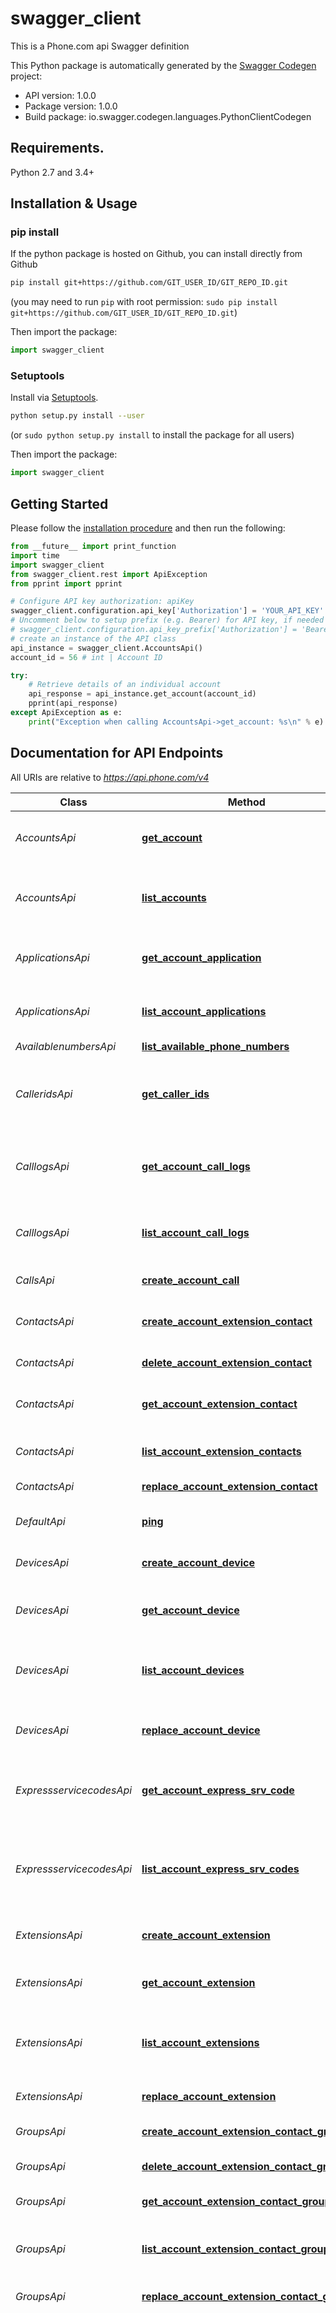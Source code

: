 # swagger_client
This is a Phone.com api Swagger definition

This Python package is automatically generated by the [Swagger Codegen](https://github.com/swagger-api/swagger-codegen) project:

- API version: 1.0.0
- Package version: 1.0.0
- Build package: io.swagger.codegen.languages.PythonClientCodegen

## Requirements.

Python 2.7 and 3.4+

## Installation & Usage
### pip install

If the python package is hosted on Github, you can install directly from Github

```sh
pip install git+https://github.com/GIT_USER_ID/GIT_REPO_ID.git
```
(you may need to run `pip` with root permission: `sudo pip install git+https://github.com/GIT_USER_ID/GIT_REPO_ID.git`)

Then import the package:
```python
import swagger_client 
```

### Setuptools

Install via [Setuptools](http://pypi.python.org/pypi/setuptools).

```sh
python setup.py install --user
```
(or `sudo python setup.py install` to install the package for all users)

Then import the package:
```python
import swagger_client
```

## Getting Started

Please follow the [installation procedure](#installation--usage) and then run the following:

```python
from __future__ import print_function
import time
import swagger_client
from swagger_client.rest import ApiException
from pprint import pprint

# Configure API key authorization: apiKey
swagger_client.configuration.api_key['Authorization'] = 'YOUR_API_KEY'
# Uncomment below to setup prefix (e.g. Bearer) for API key, if needed
# swagger_client.configuration.api_key_prefix['Authorization'] = 'Bearer'
# create an instance of the API class
api_instance = swagger_client.AccountsApi()
account_id = 56 # int | Account ID

try:
    # Retrieve details of an individual account
    api_response = api_instance.get_account(account_id)
    pprint(api_response)
except ApiException as e:
    print("Exception when calling AccountsApi->get_account: %s\n" % e)

```

## Documentation for API Endpoints

All URIs are relative to *https://api.phone.com/v4*

Class | Method | HTTP request | Description
------------ | ------------- | ------------- | -------------
*AccountsApi* | [**get_account**](docs/AccountsApi.md#get_account) | **GET** /accounts/{account_id} | Retrieve details of an individual account
*AccountsApi* | [**list_accounts**](docs/AccountsApi.md#list_accounts) | **GET** /accounts | Get a list of accounts visible to the authenticated user or client
*ApplicationsApi* | [**get_account_application**](docs/ApplicationsApi.md#get_account_application) | **GET** /accounts/{account_id}/applications/{application_id} | Show details of an individual application
*ApplicationsApi* | [**list_account_applications**](docs/ApplicationsApi.md#list_account_applications) | **GET** /accounts/{account_id}/applications | Get a list of applications you have defined
*AvailablenumbersApi* | [**list_available_phone_numbers**](docs/AvailablenumbersApi.md#list_available_phone_numbers) | **GET** /phone-numbers/available | 
*CalleridsApi* | [**get_caller_ids**](docs/CalleridsApi.md#get_caller_ids) | **GET** /accounts/{account_id}/extensions/{extension_id}/caller-ids | Show the Caller ID options a given extension can use
*CalllogsApi* | [**get_account_call_logs**](docs/CalllogsApi.md#get_account_call_logs) | **GET** /accounts/{account_id}/call-logs/{call_id} | Show details of an individual Call Log entry
*CalllogsApi* | [**list_account_call_logs**](docs/CalllogsApi.md#list_account_call_logs) | **GET** /accounts/{account_id}/call-logs | Get a list of call details associated with your account
*CallsApi* | [**create_account_call**](docs/CallsApi.md#create_account_call) | **POST** /accounts/{account_id}/calls | Make a phone call
*ContactsApi* | [**create_account_extension_contact**](docs/ContactsApi.md#create_account_extension_contact) | **POST** /accounts/{account_id}/extensions/{extension_id}/contacts | Add a new address book contact for an extension
*ContactsApi* | [**delete_account_extension_contact**](docs/ContactsApi.md#delete_account_extension_contact) | **DELETE** /accounts/{account_id}/extensions/{extension_id}/contacts/{contact_id} | 
*ContactsApi* | [**get_account_extension_contact**](docs/ContactsApi.md#get_account_extension_contact) | **GET** /accounts/{account_id}/extensions/{extension_id}/contacts/{contact_id} | Retrieve the details of an address book contact
*ContactsApi* | [**list_account_extension_contacts**](docs/ContactsApi.md#list_account_extension_contacts) | **GET** /accounts/{account_id}/extensions/{extension_id}/contacts | Show a list of address book contacts
*ContactsApi* | [**replace_account_extension_contact**](docs/ContactsApi.md#replace_account_extension_contact) | **PUT** /accounts/{account_id}/extensions/{extension_id}/contacts/{contact_id} | 
*DefaultApi* | [**ping**](docs/DefaultApi.md#ping) | **GET** /ping | The default API command
*DevicesApi* | [**create_account_device**](docs/DevicesApi.md#create_account_device) | **POST** /accounts/{account_id}/devices | Register a generic VoIP device
*DevicesApi* | [**get_account_device**](docs/DevicesApi.md#get_account_device) | **GET** /accounts/{account_id}/devices/{device_id} | Show details of an individual VoIP device
*DevicesApi* | [**list_account_devices**](docs/DevicesApi.md#list_account_devices) | **GET** /accounts/{account_id}/devices | Get a list of VoIP devices associated with your account
*DevicesApi* | [**replace_account_device**](docs/DevicesApi.md#replace_account_device) | **PUT** /accounts/{account_id}/devices/{device_id} | Update the settings for an individual VoIP device
*ExpressservicecodesApi* | [**get_account_express_srv_code**](docs/ExpressservicecodesApi.md#get_account_express_srv_code) | **GET** /accounts/{account_id}/express-service-codes/{code_id} | Show details of an account Express Service Code
*ExpressservicecodesApi* | [**list_account_express_srv_codes**](docs/ExpressservicecodesApi.md#list_account_express_srv_codes) | **GET** /accounts/{account_id}/express-service-codes | Get the Express Service Code associated with your account in list format
*ExtensionsApi* | [**create_account_extension**](docs/ExtensionsApi.md#create_account_extension) | **POST** /accounts/{account_id}/extensions | Create an individual extension
*ExtensionsApi* | [**get_account_extension**](docs/ExtensionsApi.md#get_account_extension) | **GET** /accounts/{account_id}/extensions/{extension_id} | Show details of an individual extension
*ExtensionsApi* | [**list_account_extensions**](docs/ExtensionsApi.md#list_account_extensions) | **GET** /accounts/{account_id}/extensions | Get a list of extensions visible to the authenticated user or client
*ExtensionsApi* | [**replace_account_extension**](docs/ExtensionsApi.md#replace_account_extension) | **PUT** /accounts/{account_id}/extensions/{extension_id} | Replace an individual extension
*GroupsApi* | [**create_account_extension_contact_group**](docs/GroupsApi.md#create_account_extension_contact_group) | **POST** /accounts/{account_id}/extensions/{extension_id}/contact-groups | 
*GroupsApi* | [**delete_account_extension_contact_group**](docs/GroupsApi.md#delete_account_extension_contact_group) | **DELETE** /accounts/{account_id}/extensions/{extension_id}/contact-groups/{group_id} | Delete an addressbook group
*GroupsApi* | [**get_account_extension_contact_group**](docs/GroupsApi.md#get_account_extension_contact_group) | **GET** /accounts/{account_id}/extensions/{extension_id}/contact-groups/{group_id} | 
*GroupsApi* | [**list_account_extension_contact_groups**](docs/GroupsApi.md#list_account_extension_contact_groups) | **GET** /accounts/{account_id}/extensions/{extension_id}/contact-groups | Show a list of contact groups belonging to an extension
*GroupsApi* | [**replace_account_extension_contact_group**](docs/GroupsApi.md#replace_account_extension_contact_group) | **PUT** /accounts/{account_id}/extensions/{extension_id}/contact-groups/{group_id} | 
*MediaApi* | [**create_account_media**](docs/MediaApi.md#create_account_media) | **POST** /accounts/{account_id}/media | Add a media object to your account that can be used as a greeting or hold music. Users may create a media by using the built-in Text-to-speech (TTS) facility or upload a file of their choice. (Note: The maximum size for media files or JSON objects included with a POST or PUT request is 10 MB)
*MediaApi* | [**get_account_media**](docs/MediaApi.md#get_account_media) | **GET** /accounts/{account_id}/media/{recording_id} | Show details of an individual media recording (Greeting or Hold Music)
*MediaApi* | [**list_account_media**](docs/MediaApi.md#list_account_media) | **GET** /accounts/{account_id}/media | Get a list of media recordings for an account
*MenusApi* | [**create_account_menu**](docs/MenusApi.md#create_account_menu) | **POST** /accounts/{account_id}/menus | Create an individual menu
*MenusApi* | [**delete_account_menu**](docs/MenusApi.md#delete_account_menu) | **DELETE** /accounts/{account_id}/menus/{menu_id} | Delete an individual menu
*MenusApi* | [**get_account_menu**](docs/MenusApi.md#get_account_menu) | **GET** /accounts/{account_id}/menus/{menu_id} | Show details of an individual menu
*MenusApi* | [**list_account_menus**](docs/MenusApi.md#list_account_menus) | **GET** /accounts/{account_id}/menus | Get a list of menus for an account
*MenusApi* | [**replace_account_menu**](docs/MenusApi.md#replace_account_menu) | **PUT** /accounts/{account_id}/menus/{menu_id} | Replace an individual menu
*NumberregionsApi* | [**list_available_phone_number_regions**](docs/NumberregionsApi.md#list_available_phone_number_regions) | **GET** /phone-numbers/available/regions | 
*PhonenumbersApi* | [**create_account_phone_number**](docs/PhonenumbersApi.md#create_account_phone_number) | **POST** /accounts/{account_id}/phone-numbers | Add a phone number to an account
*PhonenumbersApi* | [**get_account_phone_number**](docs/PhonenumbersApi.md#get_account_phone_number) | **GET** /accounts/{account_id}/phone-numbers/{number_id} | Show details of an individual phone number
*PhonenumbersApi* | [**list_account_phone_numbers**](docs/PhonenumbersApi.md#list_account_phone_numbers) | **GET** /accounts/{account_id}/phone-numbers | Get a list of phone numbers registered to an account
*PhonenumbersApi* | [**replace_account_phone_number**](docs/PhonenumbersApi.md#replace_account_phone_number) | **PUT** /accounts/{account_id}/phone-numbers/{number_id} | Update the settings for an existing phone number on your account
*QueuesApi* | [**create_account_queue**](docs/QueuesApi.md#create_account_queue) | **POST** /accounts/{account_id}/queues | Create a queue
*QueuesApi* | [**delete_account_queue**](docs/QueuesApi.md#delete_account_queue) | **DELETE** /accounts/{account_id}/queues/{queue_id} | Delete a queue
*QueuesApi* | [**get_account_queue**](docs/QueuesApi.md#get_account_queue) | **GET** /accounts/{account_id}/queues/{queue_id} | Show details of an individual queue
*QueuesApi* | [**list_account_queues**](docs/QueuesApi.md#list_account_queues) | **GET** /accounts/{account_id}/queues | Get a list of queues for an account
*QueuesApi* | [**replace_account_queue**](docs/QueuesApi.md#replace_account_queue) | **PUT** /accounts/{account_id}/queues/{queue_id} | Replace a queue
*RoutesApi* | [**create_route**](docs/RoutesApi.md#create_route) | **POST** /accounts/{account_id}/routes | Add a new address book contact for an extension
*RoutesApi* | [**delete_account_route**](docs/RoutesApi.md#delete_account_route) | **DELETE** /accounts/{account_id}/routes/{route_id} | 
*RoutesApi* | [**get_account_route**](docs/RoutesApi.md#get_account_route) | **GET** /accounts/{account_id}/routes/{route_id} | Show details of an individual route
*RoutesApi* | [**list_account_routes**](docs/RoutesApi.md#list_account_routes) | **GET** /accounts/{account_id}/routes | Get a list of routes for an account
*RoutesApi* | [**replace_account_route**](docs/RoutesApi.md#replace_account_route) | **PUT** /accounts/{account_id}/routes/{route_id} | 
*SchedulesApi* | [**get_account_schedule**](docs/SchedulesApi.md#get_account_schedule) | **GET** /accounts/{account_id}/schedules/{schedule_id} | Show details of an individual schedule
*SchedulesApi* | [**list_account_schedules**](docs/SchedulesApi.md#list_account_schedules) | **GET** /accounts/{account_id}/schedules | Get a list of schedules for an account
*SmsApi* | [**create_account_sms**](docs/SmsApi.md#create_account_sms) | **POST** /accounts/{account_id}/sms | Send a SMS to one or a group of recipients
*SmsApi* | [**get_account_sms**](docs/SmsApi.md#get_account_sms) | **GET** /accounts/{account_id}/sms/{sms_id} | Show details of an individual SMS
*SmsApi* | [**list_account_sms**](docs/SmsApi.md#list_account_sms) | **GET** /accounts/{account_id}/sms | Get a list of SMS messages for an account
*SubaccountsApi* | [**create_account_subaccount**](docs/SubaccountsApi.md#create_account_subaccount) | **POST** /accounts/{account_id}/subaccounts | Add a subaccount for the authenticated user or client
*SubaccountsApi* | [**list_account_subaccounts**](docs/SubaccountsApi.md#list_account_subaccounts) | **GET** /accounts/{account_id}/subaccounts | Get a list of subaccounts for the authenticated user or client
*TrunksApi* | [**create_account_trunk**](docs/TrunksApi.md#create_account_trunk) | **POST** /accounts/{account_id}/trunks | Add a trunk record with SIP information
*TrunksApi* | [**delete_account_trunk**](docs/TrunksApi.md#delete_account_trunk) | **DELETE** /accounts/{account_id}/trunks/{trunk_id} | Delete a trunk from account
*TrunksApi* | [**get_account_trunk**](docs/TrunksApi.md#get_account_trunk) | **GET** /accounts/{account_id}/trunks/{trunk_id} | Show details of an individual trunk
*TrunksApi* | [**list_account_trunks**](docs/TrunksApi.md#list_account_trunks) | **GET** /accounts/{account_id}/trunks | Get a list of trunks for an account
*TrunksApi* | [**replace_account_trunk**](docs/TrunksApi.md#replace_account_trunk) | **PUT** /accounts/{account_id}/trunks/{trunk_id} | Replace parameters in a trunk


## Documentation For Models

 - [AccountFull](docs/AccountFull.md)
 - [AccountSummary](docs/AccountSummary.md)
 - [Address](docs/Address.md)
 - [AddressListContacts](docs/AddressListContacts.md)
 - [ApplicationFull](docs/ApplicationFull.md)
 - [ApplicationSummary](docs/ApplicationSummary.md)
 - [AvailableNumbersFull](docs/AvailableNumbersFull.md)
 - [CallDetails](docs/CallDetails.md)
 - [CallFull](docs/CallFull.md)
 - [CallLogFull](docs/CallLogFull.md)
 - [CallNotifications](docs/CallNotifications.md)
 - [CallerIdFull](docs/CallerIdFull.md)
 - [CallerIdPhoneNumber](docs/CallerIdPhoneNumber.md)
 - [ContactAccount](docs/ContactAccount.md)
 - [ContactFull](docs/ContactFull.md)
 - [ContactSubaccount](docs/ContactSubaccount.md)
 - [ContactSummary](docs/ContactSummary.md)
 - [CreateCallParams](docs/CreateCallParams.md)
 - [CreateContactParams](docs/CreateContactParams.md)
 - [CreateDeviceParams](docs/CreateDeviceParams.md)
 - [CreateExtensionParams](docs/CreateExtensionParams.md)
 - [CreateGroupParams](docs/CreateGroupParams.md)
 - [CreateMediaParams](docs/CreateMediaParams.md)
 - [CreateMenuParams](docs/CreateMenuParams.md)
 - [CreatePhoneNumberParams](docs/CreatePhoneNumberParams.md)
 - [CreateQueueParams](docs/CreateQueueParams.md)
 - [CreateRouteParams](docs/CreateRouteParams.md)
 - [CreateSmsParams](docs/CreateSmsParams.md)
 - [CreateSubaccountParams](docs/CreateSubaccountParams.md)
 - [CreateTrunkParams](docs/CreateTrunkParams.md)
 - [DeleteContact](docs/DeleteContact.md)
 - [DeleteGroup](docs/DeleteGroup.md)
 - [DeleteMenu](docs/DeleteMenu.md)
 - [DeleteQueue](docs/DeleteQueue.md)
 - [DeleteRoute](docs/DeleteRoute.md)
 - [DeleteTrunk](docs/DeleteTrunk.md)
 - [DeviceFull](docs/DeviceFull.md)
 - [DeviceMembership](docs/DeviceMembership.md)
 - [DeviceSummary](docs/DeviceSummary.md)
 - [Email](docs/Email.md)
 - [ExpressServiceCodeFull](docs/ExpressServiceCodeFull.md)
 - [ExtensionFull](docs/ExtensionFull.md)
 - [ExtensionSummary](docs/ExtensionSummary.md)
 - [FilterCallLogs](docs/FilterCallLogs.md)
 - [FilterIdArray](docs/FilterIdArray.md)
 - [FilterIdDirectionFrom](docs/FilterIdDirectionFrom.md)
 - [FilterIdExtensionNameArray](docs/FilterIdExtensionNameArray.md)
 - [FilterIdGroupIdUpdatedAtArray](docs/FilterIdGroupIdUpdatedAtArray.md)
 - [FilterIdNameArray](docs/FilterIdNameArray.md)
 - [FilterIdNamePhoneNumberArray](docs/FilterIdNamePhoneNumberArray.md)
 - [FilterListAvailableNumbers](docs/FilterListAvailableNumbers.md)
 - [FilterListPhoneNumbersRegions](docs/FilterListPhoneNumbersRegions.md)
 - [FilterNameNumberArray](docs/FilterNameNumberArray.md)
 - [Greeting](docs/Greeting.md)
 - [GroupFull](docs/GroupFull.md)
 - [GroupListContacts](docs/GroupListContacts.md)
 - [GroupSummary](docs/GroupSummary.md)
 - [HoldMusic](docs/HoldMusic.md)
 - [Line](docs/Line.md)
 - [ListAccounts](docs/ListAccounts.md)
 - [ListApplications](docs/ListApplications.md)
 - [ListAvailableNumbers](docs/ListAvailableNumbers.md)
 - [ListCallLogs](docs/ListCallLogs.md)
 - [ListCallerIds](docs/ListCallerIds.md)
 - [ListContacts](docs/ListContacts.md)
 - [ListDevices](docs/ListDevices.md)
 - [ListExpressServiceCodes](docs/ListExpressServiceCodes.md)
 - [ListExtensions](docs/ListExtensions.md)
 - [ListGroups](docs/ListGroups.md)
 - [ListMedia](docs/ListMedia.md)
 - [ListMenus](docs/ListMenus.md)
 - [ListPhoneNumbers](docs/ListPhoneNumbers.md)
 - [ListPhoneNumbersRegions](docs/ListPhoneNumbersRegions.md)
 - [ListQueues](docs/ListQueues.md)
 - [ListRoutes](docs/ListRoutes.md)
 - [ListSchedules](docs/ListSchedules.md)
 - [ListSms](docs/ListSms.md)
 - [ListTrunks](docs/ListTrunks.md)
 - [MediaFull](docs/MediaFull.md)
 - [MediaSummary](docs/MediaSummary.md)
 - [Member](docs/Member.md)
 - [MenuFull](docs/MenuFull.md)
 - [MenuSummary](docs/MenuSummary.md)
 - [Notification](docs/Notification.md)
 - [Option](docs/Option.md)
 - [PhoneNumberContact](docs/PhoneNumberContact.md)
 - [PhoneNumberFull](docs/PhoneNumberFull.md)
 - [PhoneNumbersRegionFull](docs/PhoneNumbersRegionFull.md)
 - [PingResponse](docs/PingResponse.md)
 - [QueueFull](docs/QueueFull.md)
 - [QueueSummary](docs/QueueSummary.md)
 - [Recipient](docs/Recipient.md)
 - [ReplaceExtensionParams](docs/ReplaceExtensionParams.md)
 - [ReplaceMenuParams](docs/ReplaceMenuParams.md)
 - [ReplacePhoneNumberParams](docs/ReplacePhoneNumberParams.md)
 - [RouteFull](docs/RouteFull.md)
 - [RouteSummary](docs/RouteSummary.md)
 - [RuleSet](docs/RuleSet.md)
 - [RuleSetAction](docs/RuleSetAction.md)
 - [RuleSetFilter](docs/RuleSetFilter.md)
 - [RuleSetForwardItem](docs/RuleSetForwardItem.md)
 - [ScheduleFull](docs/ScheduleFull.md)
 - [ScheduleSummary](docs/ScheduleSummary.md)
 - [SipAuthentication](docs/SipAuthentication.md)
 - [SmsForwarding](docs/SmsForwarding.md)
 - [SmsFull](docs/SmsFull.md)
 - [SortCallLogs](docs/SortCallLogs.md)
 - [SortId](docs/SortId.md)
 - [SortIdCreatedAt](docs/SortIdCreatedAt.md)
 - [SortIdExtensionName](docs/SortIdExtensionName.md)
 - [SortIdName](docs/SortIdName.md)
 - [SortIdNamePhoneNumber](docs/SortIdNamePhoneNumber.md)
 - [SortIdUpdatedAt](docs/SortIdUpdatedAt.md)
 - [SortListAvailableNumbers](docs/SortListAvailableNumbers.md)
 - [SortListPhoneNumbersRegions](docs/SortListPhoneNumbersRegions.md)
 - [SortNameNumber](docs/SortNameNumber.md)
 - [TrunkFull](docs/TrunkFull.md)
 - [TrunkSummary](docs/TrunkSummary.md)
 - [Voicemail](docs/Voicemail.md)


## Documentation For Authorization


## apiKey

- **Type**: API key
- **API key parameter name**: Authorization
- **Location**: HTTP header


## Author

apisupport@phone.com

